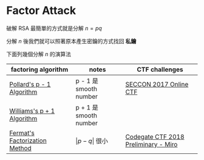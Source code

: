 # Factor Attack

破解 RSA 最簡單的方式就是分解 $n = pq$

分解 $n$ 後我們就可以照著原本產生密鑰的方式找回 **私鑰**

下面列幾個分解 $n$ 的演算法

| factoring algorithm | notes | CTF challenges |
| --- | --- | --- |
| [Pollard's p - 1 Algorithm](/algorithm/factoring/pollard) | p - 1 是 smooth number | [SECCON 2017 Online CTF](https://ctftime.org/task/5056) |
| [Williams's p + 1 Algorithm](/algorithm/factoring/williams) | p + 1 是 smooth number | |
| [Fermat's Factorization Method](/algorithm/factoring/fermat) | $\|p-q\|$ 很小 | [Codegate CTF 2018 Preliminary - Miro](https://ctftime.org/task/5246) |
